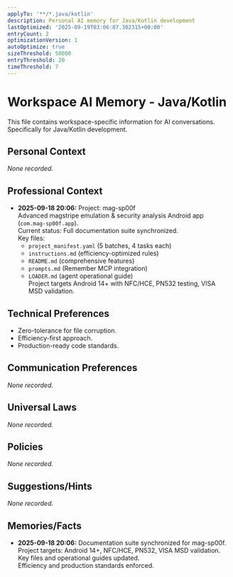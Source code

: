 ```yaml
---
applyTo: '**/*.java/kotlin'
description: Personal AI memory for Java/Kotlin development
lastOptimized: '2025-09-19T03:06:07.302315+00:00'
entryCount: 2
optimizationVersion: 1
autoOptimize: true
sizeThreshold: 50000
entryThreshold: 20
timeThreshold: 7
---
```


# Workspace AI Memory - Java/Kotlin
This file contains workspace-specific information for AI conversations. Specifically for Java/Kotlin development.

## Personal Context
_None recorded._

## Professional Context
- **2025-09-18 20:06:** Project: mag-sp00f  
  Advanced magstripe emulation & security analysis Android app (`com.mag-sp00f.app`).  
  Current status: Full documentation suite synchronized.  
  Key files:  
    - `project_manifest.yaml` (5 batches, 4 tasks each)  
    - `instructions.md` (efficiency-optimized rules)  
    - `README.md` (comprehensive features)  
    - `prompts.md` (Remember MCP integration)  
    - `LOADER.md` (agent operational guide)  
  Project targets Android 14+ with NFC/HCE, PN532 testing, VISA MSD validation.

## Technical Preferences
- Zero-tolerance for file corruption.
- Efficiency-first approach.
- Production-ready code standards.

## Communication Preferences
_None recorded._

## Universal Laws
_None recorded._

## Policies
_None recorded._

## Suggestions/Hints
_None recorded._

## Memories/Facts
- **2025-09-18 20:06:** Documentation suite synchronized for mag-sp00f.  
  Project targets: Android 14+, NFC/HCE, PN532, VISA MSD validation.  
  Key files and operational guides updated.  
  Efficiency and production standards enforced.